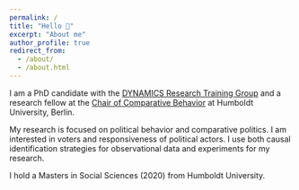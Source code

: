 ```yaml
---
permalink: /
title: "Hello 👋"
excerpt: "About me"
author_profile: true
redirect_from: 
  - /about/
  - /about.html
---
```



I am a PhD candidate with the [DYNAMICS Research Training Group](https://www.sowi.hu-berlin.de/en/dynamics) and a research fellow at the [Chair of Comparative Behavior](https://www.sowi.hu-berlin.de/en/lehrbereiche-en/comparative-political-behavior/team/tim-wappenhans) at Humboldt University, Berlin.

My research is focused on political behavior and comparative politics. I am interested in voters and responsiveness of political actors. I use both causal identification strategies for observational data and experiments for my research.

I hold a Masters in Social Sciences (2020) from Humboldt University.

